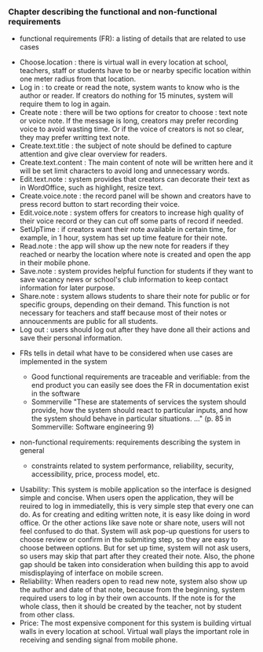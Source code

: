 ### Chapter describing the functional and non-functional requirements

* functional requirements (FR): a listing of details that are related to use cases

 - Choose.location : there is virtual wall in every location at school, teachers, staff or students have to be or nearby specific location within one meter radius from that location.
 - Log in : to create or read the note, system wants to know who is the author or reader. If creators do nothing for 15 minutes, system will require them to log in again.
 - Create note : there will be two options for creator to choose : text note or voice note. If the message is long, creators may prefer recording voice to avoid wasting time. Or if the voice of creators is not so clear, they may prefer writting text note.
 - Create.text.title : the subject of note should be defined to capture attention and give clear overview for readers.
 - Create.text.content : The main content of note will be written here and it will be set limit characters to avoid long and unnecessary words.
 - Edit.text.note : system provides that creators can decorate their text as in WordOffice, such as highlight, resize text.
 - Create.voice.note : the record panel will be shown and creators have to press record button to start recording their voice.
 - Edit.voice.note : system offers for creators to increase high quality of their voice record or they can cut off some parts of record if needed.
 - SetUpTime : if creators want their note available in certain time, for example, in 1 hour, system has set up time feature for their note.
 - Read.note : the app will show up the new note for readers if they reached or nearby the location where note is created and open the app in their mobile phone.
 - Save.note : system provides helpful function for students if they want to save vacancy news or school's club information to keep contact information for later purpose.
 - Share.note : system allows students to share their note for public or for specific groups, depending on their demand. This function is not necessary for teachers and staff because most of their notes or annoucenments are public for all students.
 - Log out : users should log out after they have done all their actions and save their personal information.



* FRs tells in detail what have to be considered when use cases are implemented in the system
  * Good functional requirements are traceable and verifiable: from the end product you can easily see does the FR in documentation exist in the software
  * Sommerville "These are statements of services the system should provide, how the system should react to particular inputs, and how the system should behave in particular situations. ..." (p. 85 in Sommerville: Software engineering 9)
 


* non-functional requirements: requirements describing the system in general
  * constraints related to system performance, reliability, security, accessibility, price, process model, etc.

 - Usability:
 This system is mobile application so the interface is designed simple and concise. When users open the application, they will be reuired to log in immediatelly, this is very simple step that every one can do. As for creating and editing written note, it is easy like doing in word office. Or the other actions like save note or share note, users will not feel confused to do that. System will ask pop-up questions for users to choose review or confirm in the submiting step, so they are easy to choose between options. But for set up time, system will not ask users, so users may skip that part after they created their note. Also, the phone gap should be taken into consideration when building this app to avoid misdisplaying of interface on mobile screen.
 - Reliability:
 When readers open to read new note, system also show up the author and date of that note, because from the beginning, system required users to log in by their own accounts. If the note is for the whole class, then it should be created by the teacher, not by student from other class.
 - Price:
 The most expensive component for this system is building virtual walls in every location at school. Virtual wall plays the important role in receiving and sending signal from mobile phone.
 

